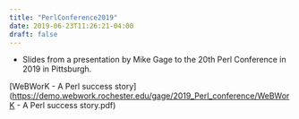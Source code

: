 ```yaml
---
title: "PerlConference2019"
date: 2019-06-23T11:26:21-04:00
draft: false
---
```


* Slides from a presentation by Mike Gage to the 20th Perl Conference in 2019 in Pittsburgh.

[WeBWorK - A Perl success story](https://demo.webwork.rochester.edu/gage/2019_Perl_conference/WeBWorK - A Perl success story.pdf)